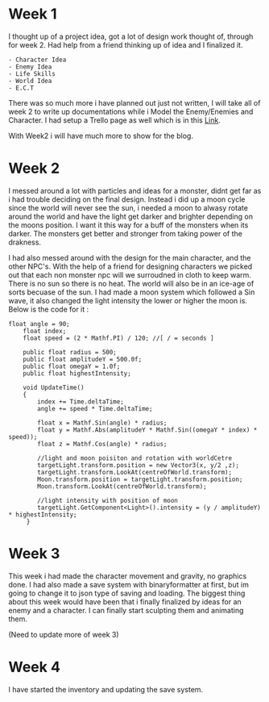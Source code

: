
# Week 1
I thought up of a project idea, got a lot of design work thought of, through for week 2. Had help from a friend thinking up of idea and I finalized it.
```
- Character Idea
- Enemy Idea
- Life Skills
- World Idea
- E.C.T
```
There was so much more i have planned out just not written, I will take all of week 2 to write up documentations while i Model the Enemy/Enemies and Character.
I had setup a Trello page as well which is in this [Link](https://trello.com/b/wYP5vaxr/luna-we).

With Week2 i will have much more to show for the blog.

# Week 2
I messed around a lot with particles and ideas for a monster, didnt get far as i had trouble deciding on the final design.
Instead i did up a moon cycle since the world will never see the sun, i needed a moon to alwasy rotate around the world and have the light get darker and brighter depending on the moons position. I want it this way for a buff of the monsters when its darker. The monsters get better and stronger from taking power of the drakness.

I had also messed around with the design for the main character, and the other NPC's. With the help of a friend for designing characters we picked out that each non monster npc will we surroudned in cloth to keep warm. There is no sun so there is no heat. The world will also be in an ice-age of sorts becuase of the sun.
I had made a moon system which followed a Sin wave, it also changed the light intensity the lower or higher the moon is.
Below is the code for it :
```
float angle = 90;
    float index;
    float speed = (2 * Mathf.PI) / 120; //[ / = seconds ]

    public float radius = 500;
    public float amplitudeY = 500.0f;
    public float omegaY = 1.0f;
    public float highestIntensity;
    
    void UpdateTime()
    {
        index += Time.deltaTime;
        angle += speed * Time.deltaTime;

        float x = Mathf.Sin(angle) * radius;
        float y = Mathf.Abs(amplitudeY * Mathf.Sin((omegaY * index) * speed));
        float z = Mathf.Cos(angle) * radius;

        //light and moon poisiton and rotation with worldCetre
        targetLight.transform.position = new Vector3(x, y/2 ,z);
        targetLight.transform.LookAt(centreOfWorld.transform);
        Moon.transform.position = targetLight.transform.position;
        Moon.transform.LookAt(centreOfWorld.transform);

        //light intensity with position of moon
        targetLight.GetComponent<Light>().intensity = (y / amplitudeY) * highestIntensity;
     }
```
# Week 3
This week i had made the character movement and gravity, no graphics done. 
I had also made a save system with binaryformatter at first, but im going to change it to json type of saving and loading.
The biggest thing about this week would have been that i finally finalized by ideas for an enemy and a character. I can finally start sculpting them and animating them.

(Need to update more of week 3)

# Week 4
I have started the inventory and updating the save system.
